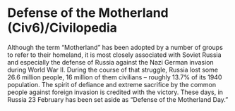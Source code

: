 # Defense of the Motherland (Civ6)/Civilopedia

Although the term “Motherland” has been adopted by a number of groups to refer to their homeland, it is most closely associated with Soviet Russia and especially the defense of Russia against the Nazi German invasion during World War II. During the course of that struggle, Russia lost some 26.6 million people, 16 million of them civilians – roughly 13.7% of its 1940 population. The spirit of defiance and extreme sacrifice by the common people against foreign invasion is credited with the victory. These days, in Russia 23 February has been set aside as “Defense of the Motherland Day.”
